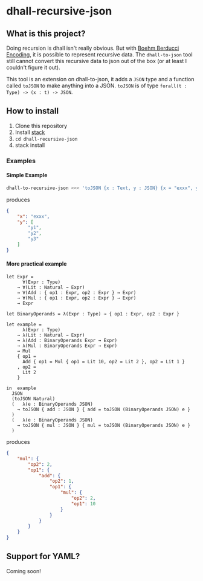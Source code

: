 # dhall-recursive-json

## What is this project?

Doing recursion is dhall isn't really obvious. But with [Boehm Berducci Encoding](https://github.com/dhall-lang/dhall-lang/wiki/How-to-translate-recursive-code-to-Dhall), it is possible to represent recursive data.
The `dhall-to-json` tool still cannot convert this recursive data to json out of the box (or at least I couldn't figure it out).

This tool is an extension on dhall-to-json, it adds a `JSON` type and a function called `toJSON` to make anything into a JSON.
`toJSON` is of type `forall(t : Type) -> (x : t) -> JSON`.

## How to install

1. Clone this repository
1. Install [stack](https://docs.haskellstack.org/en/stable/README/)
1. `cd dhall-recursive-json`
1. stack install

### Examples

#### Simple Example

```bash
dhall-to-recursive-json <<< 'toJSON {x : Text, y : JSON} {x = "exxx", y = toJSON (List Text) ["y1", "y2", "y3"]}'
```

produces

```json
{
    "x": "exxx",
    "y": [
        "y1",
        "y2",
        "y3"
    ]
}
```

#### More practical example

```dhall
let Expr =
      ∀(Expr : Type)
    → ∀(Lit : Natural → Expr)
    → ∀(Add : { op1 : Expr, op2 : Expr } → Expr)
    → ∀(Mul : { op1 : Expr, op2 : Expr } → Expr)
    → Expr

let BinaryOperands = λ(Expr : Type) → { op1 : Expr, op2 : Expr }

let example =
      λ(Expr : Type)
    → λ(Lit : Natural → Expr)
    → λ(Add : BinaryOperands Expr → Expr)
    → λ(Mul : BinaryOperands Expr → Expr)
    → Mul
    { op1 =
      Add { op1 = Mul { op1 = Lit 10, op2 = Lit 2 }, op2 = Lit 1 }
    , op2 =
      Lit 2
    }

in  example
  JSON
  (toJSON Natural)
  (   λ(e : BinaryOperands JSON)
    → toJSON { add : JSON } { add = toJSON (BinaryOperands JSON) e }
  )
  (   λ(e : BinaryOperands JSON)
    → toJSON { mul : JSON } { mul = toJSON (BinaryOperands JSON) e }
  )
```

produces

```json
{
    "mul": {
        "op2": 2,
        "op1": {
            "add": {
                "op2": 1,
                "op1": {
                    "mul": {
                        "op2": 2,
                        "op1": 10
                    }
                }
            }
        }
    }
}
```


## Support for YAML?

Coming soon!
